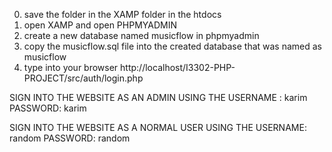 0. save the folder in the XAMP folder in the htdocs
1. open XAMP and open PHPMYADMIN 
2. create a new database named musicflow in phpmyadmin 
3. copy the musicflow.sql file into the created database that was named as musicflow
4. type into your browser http://localhost/I3302-PHP-PROJECT/src/auth/login.php



SIGN INTO THE WEBSITE AS AN ADMIN USING THE USERNAME : karim 
                                            PASSWORD: karim

SIGN INTO THE WEBSITE AS A NORMAL USER USING THE USERNAME: random
                                                 PASSWORD: random





